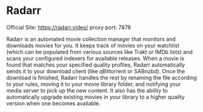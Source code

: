 # Radarr

Official Site: https://radarr.video/
proxy port: 7878

Radarr is an automated movie collection manager that monitors and downloads movies for you. It keeps track of movies on your watchlist (which can be populated from various sources like Trakt or IMDb lists) and scans your configured indexers for available releases. When a movie is found that matches your specified quality profiles, Radarr automatically sends it to your download client (like qBittorrent or SABnzbd). Once the download is finished, Radarr handles the rest by renaming the file according to your rules, moving it to your movie library folder, and notifying your media server to pick up the new content. It also has the ability to automatically upgrade existing movies in your library to a higher quality version when one becomes available.